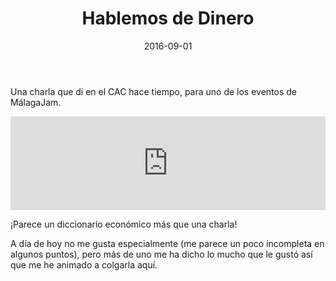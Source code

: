 ﻿---
layout: post
title: Hablemos de Dinero
date: 2016-09-01
description: 
img: assets/img/cover/hablemosdedinero.png
tags: [Charlas]
words: 53 minutos
status: published
---

Una charla que di en el CAC hace tiempo, para uno de los eventos de MálagaJam.

<div class="video-container">
  <iframe style="width: 100%;" src="https://www.youtube.com/embed/pzImm2eb6BY" frameborder="0" gesture="media" allow="encrypted-media" allowfullscreen></iframe>
</div>
<p class="image-caption">¡Parece un diccionario económico más que una charla!</p>

A día de hoy no me gusta especialmente (me parece un poco incompleta en algunos puntos), pero más de uno me ha dicho lo mucho que le gustó así que me he animado a colgarla aquí.